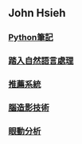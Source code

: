 
## John Hsieh


### [Python筆記](python.md)

### [踏入自然語言處理](https://evilslive.github.io/NLP)

### [推薦系統](https://evilslive.github.io/recommend)

### [腦造影技術]()

### [眼動分析]()
